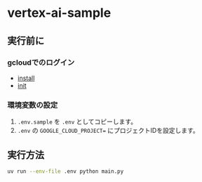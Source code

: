 # vertex-ai-sample

## 実行前に

### gcloudでのログイン

- [install](https://cloud.google.com/sdk/docs/install?hl=ja)
- [init](https://cloud.google.com/sdk/docs/initializing?hl=ja)


### 環境変数の設定

1. `.env.sample` を `.env` としてコピーします。
2. `.env` の `GOOGLE_CLOUD_PROJECT=` にプロジェクトIDを設定します。


## 実行方法

```sh
uv run --env-file .env python main.py
```
